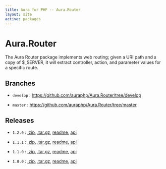 ```yaml
---
title: Aura for PHP -- Aura.Router
layout: site
active: packages
---
```


Aura.Router
===========

The Aura Router package implements web routing; given a URI path and a copy of $_SERVER, it will extract controller, action, and parameter values for a specific route.

Branches
--------

- `develop` : <https://github.com/auraphp/Aura.Router/tree/develop>

- `master` : <https://github.com/auraphp/Aura.Router/tree/master>

Releases
--------

- `1.2.0` : [.zip](https://github.com/auraphp/Aura.Router/zipball/1.2.0), [.tar.gz](https://github.com/auraphp/Aura.Router/tarball/1.2.0), [readme](1.2.0/), [api](1.2.0/api/)

- `1.1.1` : [.zip](https://github.com/auraphp/Aura.Router/zipball/1.1.1), [.tar.gz](https://github.com/auraphp/Aura.Router/tarball/1.1.1), [readme](1.1.1/), [api](1.1.1/api/)

- `1.1.0` : [.zip](https://github.com/auraphp/Aura.Router/zipball/1.1.0), [.tar.gz](https://github.com/auraphp/Aura.Router/tarball/1.1.0), [readme](1.1.0/), [api](1.1.0/api/)

- `1.0.0` : [.zip](https://github.com/auraphp/Aura.Router/zipball/1.0.0), [.tar.gz](https://github.com/auraphp/Aura.Router/tarball/1.0.0), [readme](1.0.0/), [api](1.0.0/api/)
